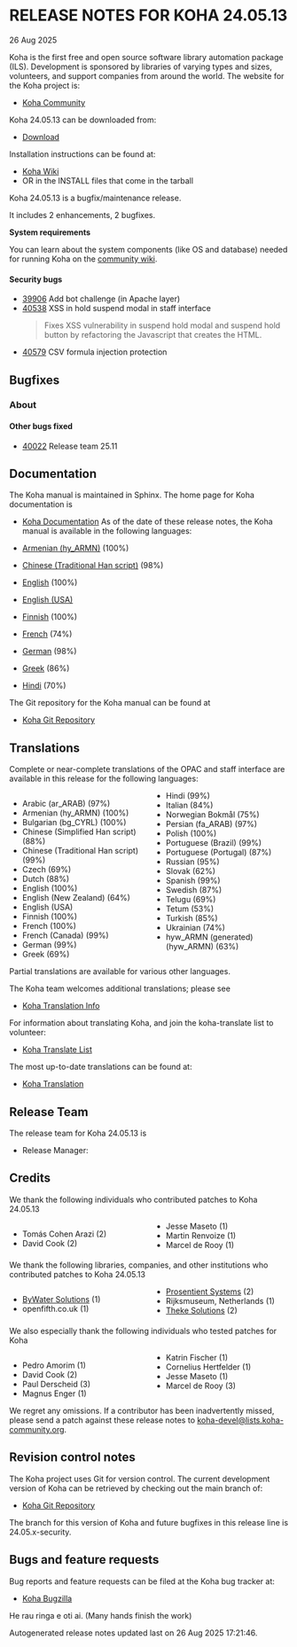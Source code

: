 # RELEASE NOTES FOR KOHA 24.05.13
26 Aug 2025

Koha is the first free and open source software library automation
package (ILS). Development is sponsored by libraries of varying types
and sizes, volunteers, and support companies from around the world. The
website for the Koha project is:

- [Koha Community](https://koha-community.org)

Koha 24.05.13 can be downloaded from:

- [Download](https://download.koha-community.org/koha-24.05.13.tar.gz)

Installation instructions can be found at:

- [Koha Wiki](https://wiki.koha-community.org/wiki/Installation_Documentation)
- OR in the INSTALL files that come in the tarball

Koha 24.05.13 is a bugfix/maintenance release.

It includes 2 enhancements, 2 bugfixes.

**System requirements**

You can learn about the system components (like OS and database) needed for running Koha on the [community wiki](https://wiki.koha-community.org/wiki/System_requirements_and_recommendations).


#### Security bugs

- [39906](https://bugs.koha-community.org/bugzilla3/show_bug.cgi?id=39906) Add bot challenge (in Apache layer)
- [40538](https://bugs.koha-community.org/bugzilla3/show_bug.cgi?id=40538) XSS in hold suspend modal in staff interface
  >Fixes XSS vulnerability in suspend hold modal and suspend hold button by refactoring the Javascript that creates the HTML.
- [40579](https://bugs.koha-community.org/bugzilla3/show_bug.cgi?id=40579) CSV formula injection protection

## Bugfixes

### About

#### Other bugs fixed

- [40022](https://bugs.koha-community.org/bugzilla3/show_bug.cgi?id=40022) Release team 25.11

## Documentation

The Koha manual is maintained in Sphinx. The home page for Koha
documentation is

- [Koha Documentation](https://koha-community.org/documentation/)
As of the date of these release notes, the Koha manual is available in the following languages:

- [Armenian (hy_ARMN)](https://koha-community.org/manual/24.05//html/) (100%)
- [Chinese (Traditional Han script)](https://koha-community.org/manual/24.05//html/) (98%)
- [English](https://koha-community.org/manual/24.05//html/) (100%)
- [English (USA)](https://koha-community.org/manual/24.05/en/html/)
- [Finnish](https://koha-community.org/manual/24.05//html/) (100%)
- [French](https://koha-community.org/manual/24.05/fr/html/) (74%)
- [German](https://koha-community.org/manual/24.05/de/html/) (98%)
- [Greek](https://koha-community.org/manual/24.05//html/) (86%)
- [Hindi](https://koha-community.org/manual/24.05/hi/html/) (70%)

The Git repository for the Koha manual can be found at

- [Koha Git Repository](https://gitlab.com/koha-community/koha-manual)

## Translations

Complete or near-complete translations of the OPAC and staff
interface are available in this release for the following languages:
<div style="column-count: 2;">

- Arabic (ar_ARAB) (97%)
- Armenian (hy_ARMN) (100%)
- Bulgarian (bg_CYRL) (100%)
- Chinese (Simplified Han script) (88%)
- Chinese (Traditional Han script) (99%)
- Czech (69%)
- Dutch (88%)
- English (100%)
- English (New Zealand) (64%)
- English (USA)
- Finnish (100%)
- French (100%)
- French (Canada) (99%)
- German (99%)
- Greek (69%)
- Hindi (99%)
- Italian (84%)
- Norwegian Bokmål (75%)
- Persian (fa_ARAB) (97%)
- Polish (100%)
- Portuguese (Brazil) (99%)
- Portuguese (Portugal) (87%)
- Russian (95%)
- Slovak (62%)
- Spanish (99%)
- Swedish (87%)
- Telugu (69%)
- Tetum (53%)
- Turkish (85%)
- Ukrainian (74%)
- hyw_ARMN (generated) (hyw_ARMN) (63%)
</div>

Partial translations are available for various other languages.

The Koha team welcomes additional translations; please see

- [Koha Translation Info](https://wiki.koha-community.org/wiki/Translating_Koha)

For information about translating Koha, and join the koha-translate 
list to volunteer:

- [Koha Translate List](https://lists.koha-community.org/cgi-bin/mailman/listinfo/koha-translate)

The most up-to-date translations can be found at:

- [Koha Translation](https://translate.koha-community.org/)

## Release Team

The release team for Koha 24.05.13 is


- Release Manager: 

## Credits



We thank the following individuals who contributed patches to Koha 24.05.13
<div style="column-count: 2;">

- Tomás Cohen Arazi (2)
- David Cook (2)
- Jesse Maseto (1)
- Martin Renvoize (1)
- Marcel de Rooy (1)
</div>

We thank the following libraries, companies, and other institutions who contributed
patches to Koha 24.05.13
<div style="column-count: 2;">

- [ByWater Solutions](https://bywatersolutions.com) (1)
- openfifth.co.uk (1)
- [Prosentient Systems](https://www.prosentient.com.au) (2)
- Rijksmuseum, Netherlands (1)
- [Theke Solutions](https://theke.io) (2)
</div>

We also especially thank the following individuals who tested patches
for Koha
<div style="column-count: 2;">

- Pedro Amorim (1)
- David Cook (2)
- Paul Derscheid (3)
- Magnus Enger (1)
- Katrin Fischer (1)
- Cornelius Hertfelder (1)
- Jesse Maseto (1)
- Marcel de Rooy (3)
</div>





We regret any omissions.  If a contributor has been inadvertently missed,
please send a patch against these release notes to koha-devel@lists.koha-community.org.

## Revision control notes

The Koha project uses Git for version control.  The current development
version of Koha can be retrieved by checking out the main branch of:

- [Koha Git Repository](https://git.koha-community.org/koha-community/koha)

The branch for this version of Koha and future bugfixes in this release
line is 24.05.x-security.

## Bugs and feature requests

Bug reports and feature requests can be filed at the Koha bug
tracker at:

- [Koha Bugzilla](https://bugs.koha-community.org)

He rau ringa e oti ai.
(Many hands finish the work)

Autogenerated release notes updated last on 26 Aug 2025 17:21:46.
